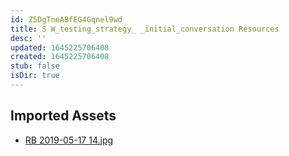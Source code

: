 ```yaml
---
id: Z5DgTneABfEG4Gqnel9wd
title: S W_testing_strategy_ _initial_conversation Resources
desc: ''
updated: 1645225706408
created: 1645225706408
stub: false
isDir: true
---
```

## Imported Assets
- [RB 2019-05-17 14.jpg](/assets/rb-2019-05-17-14.jpg)
